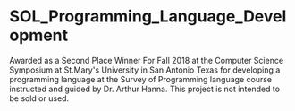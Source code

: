# SOL_Programming_Language_Development
Awarded as a Second Place Winner For Fall 2018 at the Computer Science Symposium at St.Mary's University in San Antonio Texas for developing a programming language at the Survey of Programming language course instructed and guided by Dr. Arthur Hanna. This project is not intended to be sold or used.
